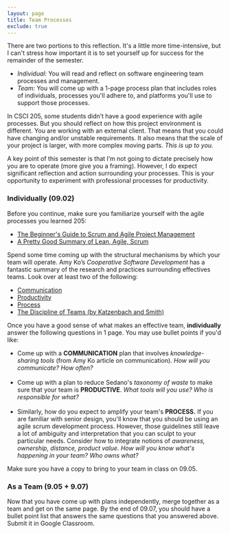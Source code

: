 ```yaml
---
layout: page
title: Team Processes
exclude: true
---
```


There are two portions to this reflection. It's a little more time-intensive, but I can't stress how important it is to set yourself up for success for the remainder of the semester.
- *Individual:* You will read and reflect on software engineering team processes and management.
- *Team:* You will come up with a 1-page process plan that includes roles of individuals, processes you'll adhere to, and platforms you'll use to support those processes.

In CSCI 205, some students didn’t have a good experience with agile processes. But you should reflect on how this project environment is different. You are working with an external client. That means that you could have changing and/or unstable requirements. It also means that the scale of your project is larger, with more complex moving parts.
_This is up to you._

A key point of this semester is that I’m not going to dictate precisely how you are to operate (more give you a framing). However, I do expect significant reflection and action surrounding your processes. This is your opportunity to experiment with professional processes for productivity.

### Individually (09.02)
Before you continue, make sure you familiarize yourself with the agile processes you learned 205:
- [The Beginner's Guide to Scrum and Agile Project Management](https://blog.trello.com/beginners-guide-scrum-and-agile-project-management)
- [A Pretty Good Summary of Lean, Agile, Scrum](https://medium.com/@takeshi.yoshida/a-pretty-good-summary-of-lean-agile-scrum-168cf123748)

Spend some time coming up with the structural mechanisms by which your team will operate. Amy Ko’s _Cooperative Software Development_ has a fantastic summary of the research and practices surrounding effectives teams. Look over at least two of the following:
- [Communication](http://faculty.washington.edu/ajko/books/cooperative-software-development/communication.html)
- [Productivity](http://faculty.washington.edu/ajko/books/cooperative-software-development/productivity.html)
- [Process](http://faculty.washington.edu/ajko/books/cooperative-software-development/process.html)
- [The Discipline of Teams (by Katzenbach and Smith)](https://courses.cs.washington.edu/courses/cse440/15au/readings/DisciplineOfTeams-KatzenbachSmith.htm)

Once you have a good sense of what makes an effective team, **individually** answer the following questions in 1 page. You may use bullet points if you'd like:
- Come up with a **COMMUNICATION** plan that involves _knowledge-sharing tools_ (from Amy Ko article on communication). _How will you communicate? How often?_
<br/><br/>
- Come up with a plan to reduce Sedano's _taxonomy of waste_ to make sure that your team is **PRODUCTIVE**. _What tools will you use? Who is responsible for what?_
<br/><br/>
- Similarly, how do you expect to amplify your team's **PROCESS.** If you are familiar with senior design, you'll know that you should be using an agile scrum development process. However, those guidelines still leave a lot of ambiguity and interpretation that you can sculpt to your particular needs. Consider how to integrate notions of _awareness, ownership, distance, product value._ _How will you know what's happening in your team? Who owns what?_

Make sure you have a copy to bring to your team in class on 09.05.

### As a Team (9.05 + 9.07)
Now that you have come up with plans independently, merge together as a team and get on the same page. By the end of 09.07, you should have a bullet point list that answers the same questions that you answered above. Submit it in Google Classroom. 
